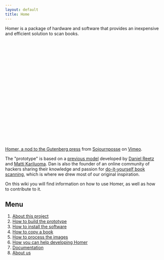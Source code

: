 ```yaml
---
layout: default
title: Home
---
```


Homer is a package of hardware and software that provides an inexpensive and efficient solution to scan books. 

<object width="600" height="330"><param name="allowfullscreen" value="true" /><param name="allowscriptaccess" value="always" /><param name="movie" value="http://vimeo.com/moogaloop.swf?clip_id=28263829&amp;server=vimeo.com&amp;show_title=0&amp;show_byline=0&amp;show_portrait=0&amp;color=00adef&amp;fullscreen=1&amp;autoplay=0&amp;loop=0" /><embed src="http://vimeo.com/moogaloop.swf?clip_id=28263829&amp;server=vimeo.com&amp;show_title=0&amp;show_byline=0&amp;show_portrait=0&amp;color=00adef&amp;fullscreen=1&amp;autoplay=0&amp;loop=0" type="application/x-shockwave-flash" allowfullscreen="true" allowscriptaccess="always" width="600" height="330"></embed></object>
 <p><a href="http://vimeo.com/28263829">Homer, a nod to the Gutenberg press</a> from <a href="http://vimeo.com/sojournposse">Sojournposse</a> on <a href="http://vimeo.com">Vimeo</a>.</p>

The "prototype" is based on a [previous model][1] developed by [Daniel Reetz][3] and [Matti Kariluoma][4]. Dan is also the founder of an online community of hackers sharing their knowledge and passion for [do-it-yourself book scanning][2], which is where we drew most of our original inspiration.

On this wiki you will find information on how to use Homer, as well as how to contribute to it.

## Menu ##

1. [About this project](/about-this-project.html)
2. [How to build the prototype](/how-to-build-homer.html)
3. [How to install the software](/how-to-install-the-software.html)     
4. [How to copy a book](/how-to-copy-a-book.html)
5. [How to process the images](/how-to-process-the-images.html)
6. [How you can help developing Homer](/how-you-can-help-developing.html)
7. [Documentation](/documentation.html)
8. [About us](/about-us.html)


 [1]: http://www.instructables.com/id/Bargain-Price-Book-Scanner-From-A-Cardboard-Box/ "Bargain-Price Book Scanner From A Cardboard Box (from Instructables.com)" 
 [2]: http://www.diybookscanner.org/ "DIY Book Scanning | A forum dedicated to book scanning, open source, DIY digitization"
 [3]: http://www.danreetz.com/ "Daniel Reetz, camera hacker, artist, engineer."
 [4]: http://mattikariluoma.com/ "KARILUOMA"
 [5]: http://vimeo.com/28263829
 [6]: http://sojournposse.com "SOJOURNPOSSE * Are you inspired?"
 [7]: http://vimeo.com "Vimeo, Video Sharing For You"